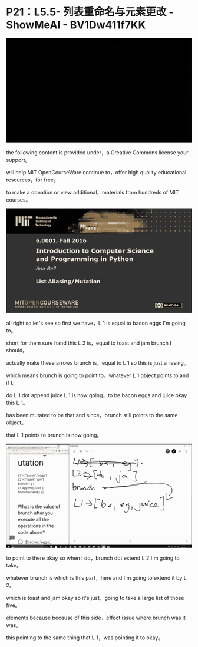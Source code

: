 # P21：L5.5- 列表重命名与元素更改 - ShowMeAI - BV1Dw411f7KK

![](img/bb764518d4d3a02a8b8edd6a074a3522_0.png)

the following content is provided under，a Creative Commons license your support。

will help MIT OpenCourseWare continue to，offer high quality educational resources，for free。

to make a donation or view additional，materials from hundreds of MIT courses。



![](img/bb764518d4d3a02a8b8edd6a074a3522_2.png)

all right so let's see so first we have，L 1 is equal to bacon eggs I'm going to。

short for them sure hand this L 2 is，equal to toast and jam brunch I should。

actually make these arrows brunch is，equal to L 1 so this is just a liasing。

which means brunch is going to point to，whatever L 1 object points to and if I。

do L 1 dot append juice L 1 is now going，to be bacon eggs and juice okay this L 1。

has been mutated to be that and since，brunch still points to the same object。

that L 1 points to brunch is now going。

![](img/bb764518d4d3a02a8b8edd6a074a3522_4.png)

to point to there okay so when I do，brunch dot extend L 2 I'm going to take。

whatever brunch is which is this part，here and I'm going to extend it by L 2。

which is toast and jam okay so it's just，going to take a large list of those five。

elements because because of this side，effect issue where brunch was it was。

this pointing to the same thing that L 1，was pointing it to okay。

